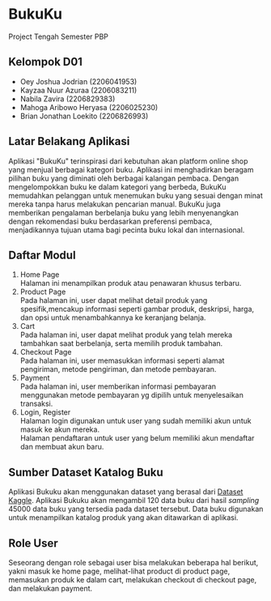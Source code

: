 # BukuKu
Project Tengah Semester PBP

## Kelompok D01
- Oey Joshua Jodrian (2206041953)
- Kayzaa Nuur Azuraa (2206083211)
- Nabila Zavira (2206829383)
- Mahoga Aribowo Heryasa (2206025230)
- Brian Jonathan Loekito (2206826993)
  
## Latar Belakang Aplikasi
Aplikasi "BukuKu" terinspirasi dari kebutuhan akan platform online shop yang menjual berbagai kategori buku. Aplikasi ini menghadirkan beragam pilihan buku yang diminati oleh berbagai kalangan pembaca. Dengan mengelompokkan buku ke dalam kategori yang berbeda, BukuKu memudahkan pelanggan untuk menemukan buku yang sesuai dengan minat mereka tanpa harus melakukan pencarian manual. BukuKu juga memberikan pengalaman berbelanja buku yang lebih menyenangkan dengan rekomendasi buku berdasarkan preferensi pembaca, menjadikannya tujuan utama bagi pecinta buku lokal dan internasional.

## Daftar Modul
1. Home Page <br>
Halaman ini menampilkan produk atau penawaran khusus terbaru. 
2. Product Page <br>
Pada halaman ini, user dapat melihat detail produk yang spesifik,mencakup informasi seperti gambar produk, deskripsi, harga, dan opsi untuk menambahkannya ke keranjang belanja.
3. Cart <br>
Pada halaman ini, user dapat melihat produk yang telah mereka tambahkan saat berbelanja, serta memilih produk tambahan.
4. Checkout Page <br>
Pada halaman ini, user memasukkan informasi seperti alamat pengiriman, metode pengiriman, dan metode pembayaran. 
5. Payment <br>
Pada halaman ini, user memberikan informasi pembayaran menggunakan metode pembayaran yg dipilih untuk menyelesaikan transaksi. 
6. Login, Register <br>
Halaman login digunakan untuk user yang sudah memiliki akun untuk masuk ke akun mereka. <br>
Halaman pendaftaran untuk user yang belum memiliki akun mendaftar dan membuat akun baru.

## Sumber Dataset Katalog Buku
Aplikasi Bukuku akan menggunakan dataset yang berasal dari [Dataset Kaggle](https://www.kaggle.com/datasets/jealousleopard/goodreadsbooks). Aplikasi Bukuku akan mengambil 120 data buku dari hasil *sampling* 45000 data buku yang tersedia pada dataset tersebut. Data buku digunakan untuk menampilkan katalog produk yang akan ditawarkan di aplikasi.

## Role User 
Seseorang dengan role sebagai user bisa melakukan beberapa hal berikut, yakni masuk ke home page, melihat-lihat product di product page, memasukan produk ke dalam cart, melakukan checkout di checkout page, dan melakukan payment. 
